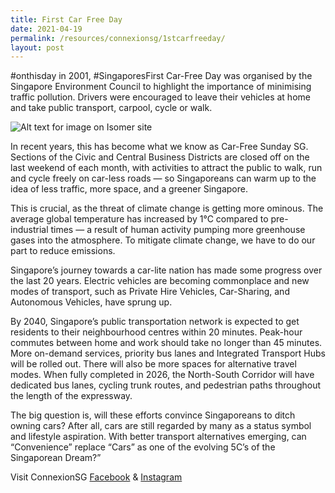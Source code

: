 ```yaml
---
title: First Car Free Day
date: 2021-04-19
permalink: /resources/connexionsg/1stcarfreeday/
layout: post
---
```

#onthisday in 2001, #SingaporesFirst Car-Free Day was organised by the Singapore Environment Council to highlight the importance of minimising traffic pollution. Drivers were encouraged to leave their vehicles at home and take public transport, carpool, cycle or walk.

![Alt text for image on Isomer site](/images/onthisday_carfreeday.jpg)

In recent years, this has become what we know as Car-Free Sunday SG. Sections of the Civic and Central Business Districts are closed off on the last weekend of each month, with activities to attract the public to walk, run and cycle freely on car-less roads — so Singaporeans can warm up to the idea of less traffic, more space, and a greener Singapore.

This is crucial, as the threat of climate change is getting more ominous. The average global temperature has increased by 1°C compared to pre-industrial times — a result of human activity pumping more greenhouse gases into the atmosphere. To mitigate climate change, we have to do our part to reduce emissions.

Singapore’s journey towards a car-lite nation has made some progress over the last 20 years. Electric vehicles are becoming commonplace and new modes of transport, such as Private Hire Vehicles, Car-Sharing, and Autonomous Vehicles, have sprung up.

By 2040, Singapore’s public transportation network is expected to get residents to their neighbourhood centres within 20 minutes. Peak-hour commutes between home and work should take no longer than 45 minutes. More on-demand services, priority bus lanes and Integrated Transport Hubs will be rolled out. There will also be more spaces for alternative travel modes. When fully completed in 2026, the North-South Corridor will have dedicated bus lanes, cycling trunk routes, and pedestrian paths throughout the length of the expressway.

The big question is, will these efforts convince Singaporeans to ditch owning cars? After all, cars are still regarded by many as a status symbol and lifestyle aspiration. With better transport alternatives emerging, can “Convenience” replace “Cars” as one of the evolving 5C’s of the Singaporean Dream?”

Visit ConnexionSG [Facebook](https://www.facebook.com/ConnexionSG) & [Instagram](https://www.instagram.com/connexionsg/)